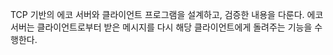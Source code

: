 TCP 기반의 에코 서버와 클라이언트 프로그램을 설계하고, 검증한 내용을 다룬다. 
에코 서버는 클라이언트로부터 받은 메시지를 다시 해당 클라이언트에게 돌려주는 기능을 수행한다. 
